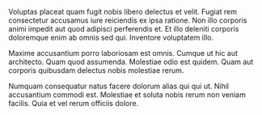 Voluptas placeat quam fugit nobis libero delectus et velit. Fugiat rem consectetur accusamus iure reiciendis ex ipsa ratione. Non illo corporis animi impedit aut quod adipisci perferendis et. Et illo deleniti corporis doloremque enim ab omnis sed qui. Inventore voluptatem illo.
 Maxime accusantium porro laboriosam est omnis. Cumque ut hic aut architecto. Quam quod assumenda. Molestiae odio est quidem. Quam aut corporis quibusdam delectus nobis molestiae rerum.
 Numquam consequatur natus facere dolorum alias qui qui ut. Nihil accusantium commodi est. Molestiae et soluta nobis rerum non veniam facilis. Quia et vel rerum officiis dolore.